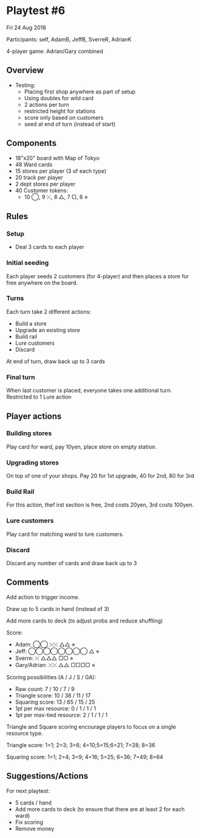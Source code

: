 # Playtest #6

Fri 24 Aug 2018

Participants: self, AdamB, JeffB, SverreR, AdrianK

4-player game: Adrian/Gary combined

## Overview

* Testing:
	* Placing first shop anywhere as part of setup
	* Using doubles for wild card
	* 2 actions per turn
	* restricted height for stations
	* score only based on customers
	* seed at end of turn (instead of start)

## Components

* 18"x20" board with Map of Tokyo
* 48 Ward cards
* 15 stores per player (3 of each type)
* 20 track per player
* 2 dept stores per player
* 40 Customer tokens:
	* 10 ◯, 9 ⤫, 8 △, 7 ▢, 6 ⭐︎

## Rules

### Setup

* Deal 3 cards to each player

### Initial seeding

Each player seeds 2 customers (for 4-player) and then places a store for free anywhere on the board.

### Turns

Each turn take 2 different actions:

* Build a store
* Upgrade an existing store
* Build rail
* Lure customers
* Discard

At end of turn, draw back up to 3 cards

### Final turn

When last customer is placed, everyone takes one additional turn. Restricted to 1 Lure action

## Player actions

### Building stores

Play card for ward, pay 10yen, place store on empty station.

### Upgrading stores

On top of one of your shops. Pay 20 for 1st upgrade, 40 for 2nd, 80 for 3rd

### Build Rail

For this action, thef irst section is free, 2nd costs 20yen, 3rd costs 100yen. 

### Lure customers

Play card for matching ward to lure customers.

### Discard

Discard any number of cards and draw back up to 3

## Comments

Add action to trigger income.

Draw up to 5 cards in hand (instead of 3)

Add more cards to deck (to adjust probs and reduce shuffling)

Score:

* Adam: ◯◯ ⤫⤫ △△ ⭐︎
* Jeff: ◯◯◯◯◯◯◯◯ △ ⭐︎
* Sverre: ⤫ △△△ ▢▢ ⭐︎
* Gary/Adrian: ⤫⤫ △△ ▢▢▢▢ ⭐︎

Scoring possibilities (A / J / S / GA):

* Raw count: 7 / 10 / 7 / 9
* Triangle score: 10 / 38 / 11 / 17
* Squaring score: 13 / 65 / 15 / 25
* 1pt per max resource: 0 / 1 / 1 / 1
* 1pt per max-tied resource: 2 / 1 / 1 / 1

Triangle and Square scoring encourage players to focus on a single resource type.

Triangle score:
1=1; 2=3; 3=6; 4=10;5=15;6=21; 7=28; 8=36

Squaring score:
1=1; 2=4; 3=9; 4=16; 5=25; 6=36; 7=49; 8=64

## Suggestions/Actions

For next playtest:

* 5 cards / hand
* Add more cards to deck (to ensure that there are at least 2 for each ward)
* Fix scoring
* Remove money
